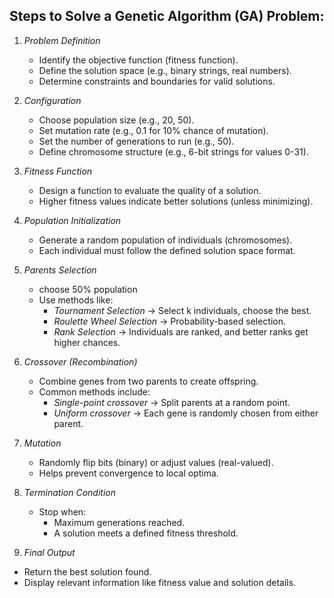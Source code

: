 ## Steps to Solve a Genetic Algorithm (GA) Problem:

1. *Problem Definition*
   - Identify the objective function (fitness function).
   - Define the solution space (e.g., binary strings, real numbers).
   - Determine constraints and boundaries for valid solutions.

2. *Configuration*
   - Choose population size (e.g., 20, 50).
   - Set mutation rate (e.g., 0.1 for 10% chance of mutation).
   - Set the number of generations to run (e.g., 50).
   - Define chromosome structure (e.g., 6-bit strings for values 0-31).

3. *Fitness Function*
   - Design a function to evaluate the quality of a solution.
   - Higher fitness values indicate better solutions (unless minimizing).

4. *Population Initialization*
   - Generate a random population of individuals (chromosomes).
   - Each individual must follow the defined solution space format.

5. *Parents Selection*
   - choose 50% population
   - Use methods like:
     - *Tournament Selection* → Select k individuals, choose the best.
     - *Roulette Wheel Selection* → Probability-based selection.
     - *Rank Selection* → Individuals are ranked, and better ranks get higher chances.

7. *Crossover (Recombination)*
   - Combine genes from two parents to create offspring.
   - Common methods include:
     - *Single-point crossover* → Split parents at a random point.
     - *Uniform crossover* → Each gene is randomly chosen from either parent.

8. *Mutation*
   - Randomly flip bits (binary) or adjust values (real-valued).
   - Helps prevent convergence to local optima.

9. *Termination Condition*
   - Stop when:
     - Maximum generations reached.
     - A solution meets a defined fitness threshold.

10. *Final Output*
   - Return the best solution found.
   - Display relevant information like fitness value and solution details.

